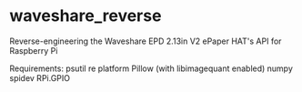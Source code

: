 # waveshare_reverse
Reverse-engineering the Waveshare EPD 2.13in V2 ePaper HAT's API for Raspberry Pi


Requirements:
psutil
re
platform
Pillow (with libimagequant enabled)
numpy
spidev
RPi.GPIO
